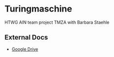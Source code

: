 # Turingmaschine
HTWG AIN team project TMZA with Barbara Staehle

## External Docs
- [Google Drive](https://drive.google.com/drive/folders/1JHxRtSFg7mk2hAvrhvDHg5vqaU5e4cNY)
